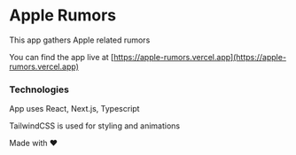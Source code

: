 # Apple Rumors

This app gathers Apple related rumors

You can find the app live at [https://apple-rumors.vercel.app](https://apple-rumors.vercel.app)

### Technologies

App uses React, Next.js, Typescript

TailwindCSS is used for styling and animations

Made with ❤️
